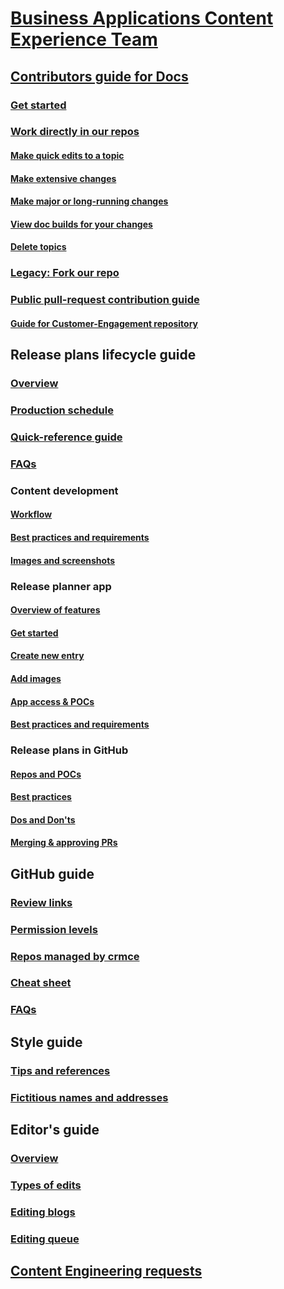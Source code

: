# [Business Applications Content Experience Team](index.md)
## [Contributors guide for Docs](contributors-guide.md)
### [Get started](get-started.md)
### [Work directly in our repos](work-repos.md)
#### [Make quick edits to a topic](make-quick-edits.md)
#### [Make extensive changes](make-extensive-changes.md)
#### [Make major or long-running changes](make-major-changes.md)
#### [View doc builds for your changes](view-doc-builds.md)
#### [Delete topics](delete-rename.md)
### [Legacy: Fork our repo](legacy-fork-repo.md) 
### [Public pull-request contribution guide](public-pr-contribution-guide.md)
#### [Guide for Customer-Engagement repository](public-pr-contribution-guide-ce.md)
## Release plans lifecycle guide
### [Overview](rn-guide.md)
### [Production schedule](production-schedule.md)
### [Quick-reference guide](quick-reference-guide.md)
### [FAQs](Tool-FAQ.md)
### Content development
#### [Workflow](rn-content-workflow.md)
#### [Best practices and requirements](rn-dos-donts.md)
#### [Images and screenshots](images-and-screenshots.md)
### Release planner app
#### [Overview of features](app-overview.md)
#### [Get started](tool-get-started.md)
#### [Create new entry](tool-create-new-entry.md)
#### [Add images](add-images.md)
#### [App access & POCs](app-access.md)
#### [Best practices and requirements](tool-best-practices.md)
### Release plans in GitHub
#### [Repos and POCs](rn-repo.md)
#### [Best practices](rn-gh-best-practices.md)
#### [Dos and Don'ts](rn-gh-dos-and-donts.md)
#### [Merging & approving PRs](rn-gh-merging-approving-prs.md)
## GitHub guide
### [Review links](review-links.md)
### [Permission levels](permission-levels.md)
### [Repos managed by crmce](crmce-repos.md)
### [Cheat sheet](gh-cheat-sheet.md)
### [FAQs](GitHub-FAQ.md)
## Style guide
### [Tips and references](style-tips.md)
### [Fictitious names and addresses](fictitious-names.md)
## Editor's guide
### [Overview](editor-guide.md)
### [Types of edits](types-of-edits.md)
### [Editing blogs](editing-blogs.md)
### [Editing queue](editing-queue.md)
## [Content Engineering requests](content-engineering-requests.md)
